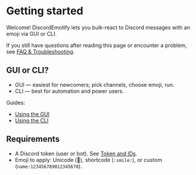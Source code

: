 # Getting started

Welcome! DiscordEmotify lets you bulk-react to Discord messages with an emoji via GUI or CLI.

If you still have questions after reading this page or encounter a problem, see [FAQ & Troubleshooting](Troubleshooting.md).

## GUI or CLI?

- GUI — easiest for newcomers; pick channels, choose emoji, run.
- CLI — best for automation and power users.

Guides:

- [Using the GUI](Using-the-GUI.md)
- [Using the CLI](Using-the-CLI.md)

## Requirements

- A Discord token (user or bot). See [Token and IDs](Token-and-IDs.md).
- Emoji to apply: Unicode (🙂), shortcode (`:smile:`), or custom (`name:123456789012345678`).
